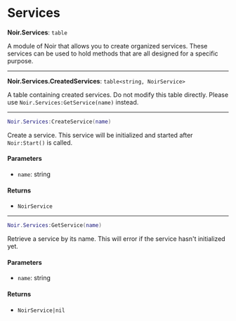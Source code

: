 # Services

**Noir.Services**: `table`

A module of Noir that allows you to create organized services. These services can be used to hold methods that are all designed for a specific purpose.

***

**Noir.Services.CreatedServices**: `table<string, NoirService>`

A table containing created services. Do not modify this table directly. Please use `Noir.Services:GetService(name)` instead.

***

```lua
Noir.Services:CreateService(name)
```

Create a service. This service will be initialized and started after `Noir:Start()` is called.

#### Parameters

* `name`: string

#### Returns

* `NoirService`

***

```lua
Noir.Services:GetService(name)
```

Retrieve a service by its name. This will error if the service hasn't initialized yet.

#### Parameters

* `name`: string

#### Returns

* `NoirService|nil`
